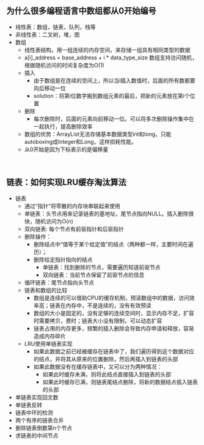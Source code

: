 ## 为什么很多编程语言中数组都从0开始编号
- 线性表：数组，链表，队列，栈等
- 非线性表：二叉树，堆，图
- 数组
  - 线性表结构，用一组连续的内存空间，来存储一组具有相同类型的数据
  - a[i]_address = base_address + i * data_type_size 数组支持访问随机，根据随机访问的时间复杂度为O(1)
  - 插入
    - 由于数组是在连续的空间上，所以当i插入数值时，后面的所有数都要向后移动一位
    - solution：将第i位数字搬到数组元素的最后，把新的元素放在第i个位置
  - 删除
    - 每次删除时，后面的元素向前移动一位。可以将多次删除操作集中在一起执行，提高删除效率
  - 数组的优势：ArrayList无法存储基本数据类型int和long，只能autoboxing成Integer和Long，这样损耗性能。
  - 从0开始是因为下标表示的是偏移量
<br>

## 链表：如何实现LRU缓存淘汰算法
- 链表
  - 通过“指针”将零散的内存块串联起来使用
  - 单链表：头节点用来记录链表的基地址，尾节点指向NULL。插入删除很快，随机访问为O(n)
  - 双向链表: 每个节点有前驱指针和后驱指针
  - 删除操作：
    - 删除结点中“值等于某个给定值”的结点（两种都一样，主要时间在遍历）；
    - 删除给定指针指向的结点
      - 单链表：找到删除的节点，需要遍历知道前驱节点
      - 双向链表：当前节点保留了前驱节点的信息
  - 循环链表：尾节点指向头节点
  - 链表和数组的比较
    - 数组是连续的可以借助CPU的缓存机制，预读数组中的数据，访问效率高；链表在内存中，不是连续的，没有有效预读
    - 数组的大小是固定的，没有足够的连续空间时，显示内存不足，扩容时需要拷贝，费时；链表大小没有限制，可以动态扩容
    - 链表占用的内存更多，频繁的插入删除会导致内存申请和释放，容易造成内存碎片
  - LRU使用单链表实现
    - 如果此数据之前已经被缓存在链表中了，我们遍历得到这个数据对应的结点，并将其从原来的位置删除，然后再插入到链表的头部
    - 如果此数据没有在缓存链表中，又可以分为两种情况：
      - 如果此时缓存未满，则将此结点直接插入到链表的头部
      - 如果此时缓存已满，则链表尾结点删除，将新的数据结点插入链表的头部
- 单链表实现回文数
- 单链表反转
- 链表中环的检测
- 两个有序的链表合并
- 删除链表倒数第n个节点
- 求链表的中间节点
<br> 
